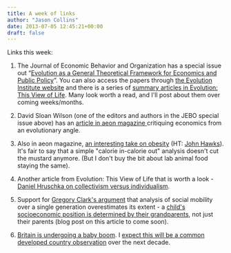 ```yaml
---
title: A week of links
author: "Jason Collins"
date: 2013-07-05 12:45:21+00:00
draft: false
---
```


Links this week:



	
  1. The Journal of Economic Behavior and Organization has a special issue out “[Evolution as a General Theoretical Framework for Economics and Public Policy](http://www.sciencedirect.com/science/journal/01672681/90/supp/S)”. You can also access the papers through [the Evolution Institute website](http://evolution-institute.org/jebo) and there is a series of [summary articles in Evolution: This View of Life](http://www.thisviewoflife.com/index.php/magazine/articles/evolution-and-economics-special-issue). Many look worth a read, and I'll post about them over coming weeks/months.

	
  2. David Sloan Wilson (one of the editors and authors in the JEBO special issue above) has an [article in aeon magazine ](http://www.aeonmagazine.com/living-together/how-evolution-can-reform-economics/)critiquing economics from an evolutionary angle.

	
  3. Also in aeon magazine, [an interesting take on obesity](http://www.aeonmagazine.com/being-human/david-berreby-obesity-era/) (HT: [John Hawks](http://johnhawks.net/weblog/reviews/health/obesity-complexity-2013.html)). It's fair to say that a simple "calorie in-calorie out" analysis doesn't cut the mustard anymore. (But I don't buy the bit about lab animal food staying the same).

	
  4. Another article from Evolution: This View of Life that is worth a look - [Daniel Hruschka on collectivism versus individualism](http://www.thisviewoflife.com/index.php/magazine/articles/1094/infections-institutions-and-life-histories-searching-for-the-origins-of-ind).

	
  5. Support for [Gregory Clark's argument](https://www.jasoncollins.blog/social-mobility-across-the-generations/) that analysis of social mobility over a single generation overestimates its extent - a [child's socioeconomic position is determined by their grandparents](http://www.bbc.co.uk/news/education-23101446), not just their parents (blog post on this article to come soon).

	
  6. [Britain is undergoing a baby boom](http://www.telegraph.co.uk/finance/economics/10155449/Britains-baby-boom-will-affect-our-economy-more-than-anything-Mark-Carney-does.html). I [expect this will be a common developed country observation](https://www.jasoncollins.blog/fertility-is-going-to-go-up/) over the next decade.


